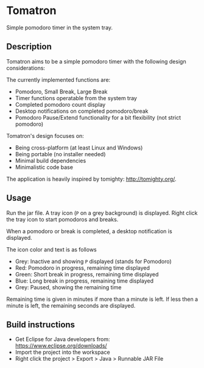# Tomatron
Simple pomodoro timer in the system tray.

## Description
Tomatron aims to be a simple pomodoro timer with the following design considerations:

The currently implemented functions are:
- Pomodoro, Small Break, Large Break
- Timer functions operatable from the system tray
- Completed pomodoro count display
- Desktop notifications on completed pomodoro/break
- Pomodoro Pause/Extend functionality for a bit flexibility (not strict pomodoro)

Tomatron's design focuses on:
- Being cross-platform (at least Linux and Windows)
- Being portable (no installer needed)
- Minimal build dependencies
- Minimalistic code base

The application is heavily inspired by tomighty: http://tomighty.org/.

## Usage
Run the jar file. A tray icon (``P`` on a grey background) is displayed.
Right click the tray icon to start pomodoros and breaks.

When a pomodoro or break is completed, a desktop notification is displayed.

The icon color and text is as follows
- Grey: Inactive and showing ``P`` displayed (stands for Pomodoro)
- Red: Pomodoro in progress, remaining time displayed
- Green: Short break in progress, remaining time displayed
- Blue: Long break in progress, remaining time displayed
- Grey: Paused, showing the remaining time

Remaining time is given in minutes if more than a minute is left. If less then a minute is left, the remaining seconds are displayed.

## Build instructions
- Get Eclipse for Java developers from: https://www.eclipse.org/downloads/
- Import the project into the workspace
- Right click the project > Export > Java > Runnable JAR File
